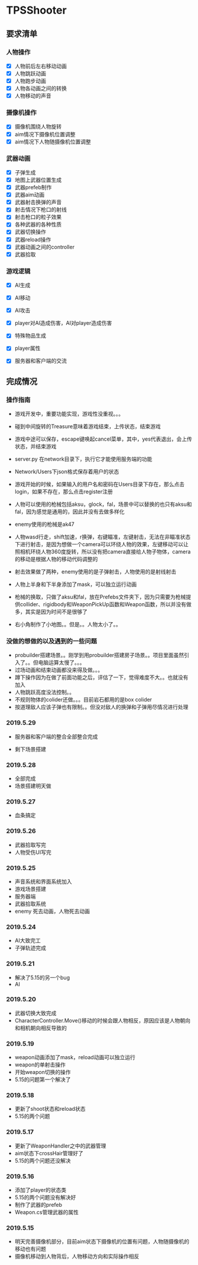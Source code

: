 # TPSShooter

## 要求清单

### 人物操作

- [x] 人物前后左右移动动画
- [x] 人物跳跃动画
- [x] 人物跑步动画
- [x] 人物各动画之间的转换
- [x] 人物移动的声音

### 摄像机操作

- [x] 摄像机围绕人物旋转
- [x] aim情况下摄像机位置调整
- [x] aim情况下人物随摄像机位置调整

### 武器动画
- [x] 子弹生成
- [x] 地图上武器位置生成
- [x] 武器prefeb制作
- [x] 武器aim动画
- [x] 武器射击换弹的声音
- [x] 射击情况下枪口的射线
- [x] 射击枪口的粒子效果
- [x] 各种武器的各种性质
- [x] 武器切换操作
- [x] 武器reload操作
- [x] 武器动画之间的controller
- [x] 武器拾取

### 游戏逻辑

- [x] AI生成
- [x] AI移动
- [x] AI攻击
- [x] player对AI造成伤害，AI对player造成伤害
- [x] 特殊物品生成
- [x] player属性
- [x] 服务器和客户端的交流



## 完成情况

### 操作指南

- 游戏开发中，重要功能实现，游戏性没重视。。。

- 碰到中间旋转的Treasure意味着游戏结束，上传状态，结束游戏
- 游戏中途可以保存，escape键唤起cancel菜单，其中，yes代表退出，会上传状态，并结束游戏
- server.py 在network目录下，执行它才能使用服务端的功能
- Network/Users下json格式保存着用户的状态
- 游戏开始的时候，如果输入的用户名和密码在Users目录下存在，那么点击login，如果不存在，那么点击register注册

- 人物可以使用的枪械包括aksu，glock，fal，场景中可以替换的也只有aksu和fal，因为感觉是通用的，因此并没有去做多样化
- enemy使用的枪械是ak47
- 人物wasd行走，shift加速，r换弹，右键瞄准，左键射击，无法在非瞄准状态下进行射击，是因为想做一个camera可以环绕人物的效果，左键移动可以让照相机环绕人物360度旋转，所以没有把camera直接给人物子物体，camera的移动是根据人物的移动代码调整的
- 射击效果做了两种，enemy使用的是子弹射击，人物使用的是射线射击
- 人物上半身和下半身添加了mask，可以独立运行动画
- 枪械的换取，只做了aksu和fal，放在Prefebs文件夹下，因为只需要为枪械提供collider、rigidbody和WeaponPickUp函数和Weapon函数，所以并没有做多，其实是因为时间不是很够了
- 右小角制作了小地图。。但是。。人物太小了。。



### 没做的想做的以及遇到的一些问题

- probuilder搭建场景。。刚学到用probuilder搭建房子场景。。项目里面虽然引入了。。但电脑运算太慢了。。。
- 过场动画和结束动画都没来得及做。。。
- 蹲下操作因为在做了前面功能之后，评估了一下，觉得难度不大。。也就没有加入
- 人物跳跃高度没法控制。。
- 不规则物体的colider还做。。。目前岩石都用的是box colider
- 按道理敌人应该子弹也有限制。。但没对敌人的换弹和子弹用尽情况进行处理



### 2019.5.29

- 服务器和客户端的整合全部整合完成

- 剩下场景搭建

  

### 2019.5.28

- 全部完成
- 场景搭建明天做

### 2019.5.27

- 血条搞定

### 2019.5.26

- 武器拾取写完
- 人物受伤UI写完

### 2019.5.25
- 声音系统和界面系统加入
- 游戏场景搭建
- 服务器端
- 武器拾取系统
- enemy 死去动画，人物死去动画

### 2019.5.24
- AI大致完工
- 子弹轨迹完成

### 2019.5.21
- 解决了5.15的另一个bug
- AI

### 2019.5.20
- 武器切换大致完成
- CharacterController.Move()移动的时候会跟人物相反，原因应该是人物朝向和相机朝向相反导致的

### 2019.5.19
- weapon动画添加了mask，reload动画可以独立运行
- weapon的单射击操作
- 开始weapon切换的操作
- 5.15的问题第一个解决了

### 2019.5.18
- 更新了shoot状态和reload状态
- 5.15的两个问题

### 2019.5.17
- 更新了WeaponHandler之中的武器管理
- aim状态下crossHair管理好了
- 5.15的两个问题还没解决 
### 2019.5.16

- 添加了player的状态类
- 5.15的两个问题没有解决好
- 制作了武器的prefeb
- Weapon.cs管理武器的属性

### 2019.5.15

- 明天完善摄像机部分，目前aim状态下摄像机的位置有问题，人物随摄像机的移动也有问题
- 摄像机移动到人物背后，人物移动方向和实际操作相反







